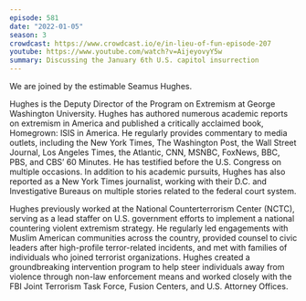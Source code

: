 ```yaml
---
episode: 581
date: "2022-01-05"
season: 3
crowdcast: https://www.crowdcast.io/e/in-lieu-of-fun-episode-207
youtube: https://www.youtube.com/watch?v=AijeyovyY5w
summary: Discussing the January 6th U.S. capitol insurrection
---
```

We are joined by the estimable Seamus Hughes.

Hughes is the Deputy Director of the Program on Extremism at George Washington University. Hughes has authored numerous academic reports on extremism in America and published a critically acclaimed book, Homegrown: ISIS in America. He regularly provides commentary to media outlets, including the New York Times, The Washington Post, the Wall Street Journal, Los Angeles Times, the Atlantic, CNN, MSNBC, FoxNews, BBC, PBS, and CBS’ 60 Minutes. He has testified before the U.S. Congress on multiple occasions. In addition to his academic pursuits, Hughes has also reported as a New York Times journalist, working with their D.C. and Investigative Bureaus on multiple stories related to the federal court system.

Hughes previously worked at the National Counterterrorism Center (NCTC), serving as a lead staffer on U.S. government efforts to implement a national countering violent extremism strategy. He regularly led engagements with Muslim American communities across the country, provided counsel to civic leaders after high-profile terror-related incidents, and met with families of individuals who joined terrorist organizations. Hughes created a groundbreaking intervention program to help steer individuals away from violence through non-law enforcement means and worked closely with the FBI Joint Terrorism Task Force, Fusion Centers, and U.S. Attorney Offices.
